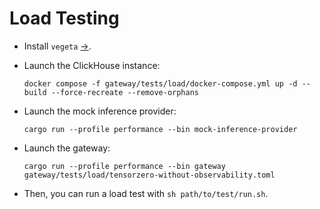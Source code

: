 # Load Testing

- Install `vegeta` [→](https://github.com/tsenart/vegeta).
- Launch the ClickHouse instance:

  ```
  docker compose -f gateway/tests/load/docker-compose.yml up -d --build --force-recreate --remove-orphans
  ```

- Launch the mock inference provider:

  ```
  cargo run --profile performance --bin mock-inference-provider
  ```

- Launch the gateway:

  ```
  cargo run --profile performance --bin gateway gateway/tests/load/tensorzero-without-observability.toml
  ```

- Then, you can run a load test with `sh path/to/test/run.sh`.

